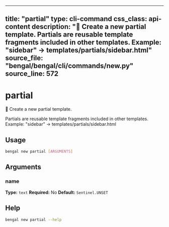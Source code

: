 
---
title: "partial"
type: cli-command
css_class: api-content
description: "🧩 Create a new partial template.  Partials are reusable template fragments included in other templates. Example: "sidebar" → templates/partials/sidebar.html"
source_file: "bengal/bengal/cli/commands/new.py"
source_line: 572
---

# partial

🧩 Create a new partial template.

Partials are reusable template fragments included in other templates.
Example: "sidebar" → templates/partials/sidebar.html


## Usage

```bash
bengal new partial [ARGUMENTS]
```

## Arguments

### name

**Type:** `text`
**Required:** No
**Default:** `Sentinel.UNSET`





## Help

```bash
bengal new partial --help
```
